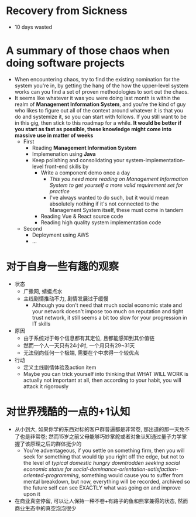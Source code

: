 # Recovery from Sickness
- 10 days wasted

# A summary of those chaos when doing software projects
- When encountering chaos, try to find the existing nomination for the system you're in, by getting the hang of the how the upper-level system works can you find a set of proven methodologies to sort out the chaos.
- It seems like whatever it was you were doing last month is within the realm of **Management Information System**, and you're the kind of guy who likes to figure out all of the context around whatever it is that you do and systemize it, so you can start with follows. If you still want to be in this gig, then stick to this roadmap for a while. **It would be better if you start as fast as possible, these knowledge might come into massive use in matter of weeks**
  - First
    - Reading **Management Information System**
    - Implemenation using **Java**
    - Keep polishing and consolidating your system-implementation-level front-end skills by
      - Write a component demo once a day
        - *This you need more reading on Management Information System to get yourself a more valid requirement set for practice*
        - I've always wanted to do such, but it would mean absolutely nothing if it's not connected to the Management System itself, these must come in tandem
      - Reading Vue & React source code
      - Reading high quality system implementation code
  - Second
    - Deployment using AWS
    - ...

# 对于自身一些有趣的观察
- 状态
  - 广撒网, 蜻蜓点水
  - 主线剧情推动不力, 剧情发展过于缓慢
    - Although you don't need that much social economic state and your network doesn't impose too much on reputation and tight trust network, it still seems a bit too slow for your progression in IT skills
- 原因
  - 由于系统对于每个信息都有其定位, 且都能感知到其价值链
  - 然而一个人一天只有24小时, 一个月只有29~31天
  - 无法倒向任何一个极端, 需要在个中求得一个较优点
- 行动
  - 定义主线剧情体验及action item
  - Maybe you can trick yourself into thinking that WHAT WILL WORK is actually not important at all, then according to your habit, you will attack it rigorously

# 对世界残酷的一点的+1认知
- 从小到大, 如果你学的东西对标的客户群普遍都是非常卷, 那出道的那一天免不了也是非常卷; 然而15岁之前父母能够巧妙掌舵或者对象认知通过量子力学掌握了该原理之后的群体挺少的
  - You're adventageous, if you settle on something firm, then you will seek for something that would tip you right off the edge, but not to the level of *typical domestic hungry downtrodden seeking social economic status for social-dominance-orientation-satisfaction-oriented-programming*, something would cause you to suffer from mental breakdown, but now, everything will be recorded, archived so the future self can see EXACTLY what was going on and improve upon it
- 在商业真空停留, 可以让人保持一种不卷+有路子的鱼和熊掌兼得的状态, 然而商业生态中的真空泡泡很少